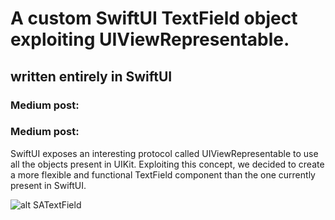 # A custom SwiftUI TextField object exploiting UIViewRepresentable.
## written entirely in SwiftUI
### Medium post: 
### Medium post: 

SwiftUI exposes an interesting protocol called UIViewRepresentable to use all the objects present in UIKit. Exploiting this concept, we decided to create a more flexible and functional TextField component than the one currently present in SwiftUI.

![alt SATextField](https://www.sofapps.it/satextfield.gif)
